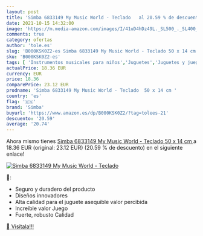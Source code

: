 ```yaml
---
layout: post
title: 'Simba 6833149 My Music World - Teclado   al 20.59 % de descuento'
date: 2021-10-15 14:32:00
image: 'https://m.media-amazon.com/images/I/41uD4hDz49L._SL500_._SL400_.jpg'
comments: true
category: ofertas
author: 'tole.es'
slug: 'B000KSK0Z2-es Simba 6833149 My Music World - Teclado 50 x 14 cm'
sku: 'B000KSK0Z2-es'
tags: [ 'Instrumentos musicales para niños','Juguetes','Juguetes y juegos','Pianos para niños','simba', ]
actualPrice: 18.36 EUR
currency: EUR
price: 18.36
comparePrice: 23.12 EUR
prodname: 'Simba 6833149 My Music World - Teclado  50 x 14 cm '
country: 'es'
flag: '🇪🇸'
brand: 'Simba'
buyurl: 'https://www.amazon.es/dp/B000KSK0Z2/?tag=tolees-21'
descuento: '20.59'
average: '20.74'
---
```


Ahora mismo tienes [Simba 6833149 My Music World - Teclado  50 x 14 cm ](https://www.amazon.es/dp/B000KSK0Z2/?tag=tolees-21) a 18.36 EUR (original: 23.12 EUR) (20.59 %  de descuento) en el siguiente enlace!

[![Simba 6833149 My Music World - Teclado  ](https://m.media-amazon.com/images/I/41uD4hDz49L._SL500_._SL400_.jpg)](https://www.amazon.es/dp/B000KSK0Z2/?tag=tolees-21)

🔎:

- Seguro y duradero del producto
- Diseños innovadores
- Alta calidad para el juguete asequible valor percibida
- Increíble valor Juego
- Fuerte, robusto Calidad

[🛒 Visítala!!!](https://www.amazon.es/dp/B000KSK0Z2/?tag=tolees-21)
